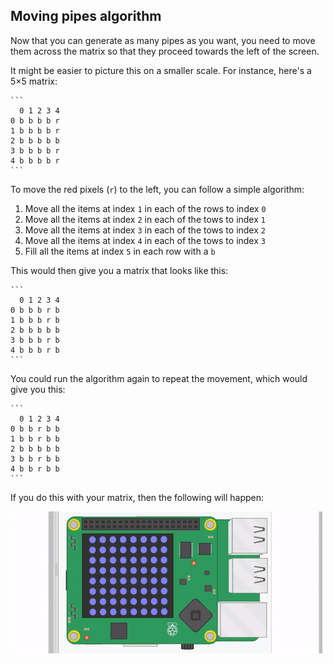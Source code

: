 ## Moving pipes algorithm

Now that you can generate as many pipes as you want, you need to move them across the matrix so that they proceed towards the left of the screen.

It might be easier to picture this on a smaller scale. For instance, here's a 5×5 matrix:

	```
	  0 1 2 3 4
	0 b b b b r
	1 b b b b r
	2 b b b b b
	3 b b b b r
	4 b b b b r
	```
To move the red pixels (`r`) to the left, you can follow a simple algorithm:
  1. Move all the items at index `1` in each of the rows to index `0`
  1. Move all the items at index `2` in each of the tows to index `1`
  1. Move all the items at index `3` in each of the tows to index `2`
  1. Move all the items at index `4` in each of the tows to index `3`
  1. Fill all the items at index `5` in each row with a `b`

This would then give you a matrix that looks like this:

	```
	  0 1 2 3 4
	0 b b b r b
	1 b b b r b
	2 b b b b b
	3 b b b r b
	4 b b b r b
	```
You could run the algorithm again to repeat the movement, which would give you this:

	```
	  0 1 2 3 4
	0 b b r b b
	1 b b r b b
	2 b b b b b
	3 b b r b b
	4 b b r b b
	```
If you do this with your matrix, then the following will happen:

![moving pipes](images/SH-1.gif)
